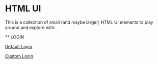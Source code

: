 # HTML UI

This is a collection of small (and maybe larger) HTML UI elements to play around and explore with.

** LOGIN

[Default Login](/login/login-default.html)


[Custom Login](/login/login-custom.html)

